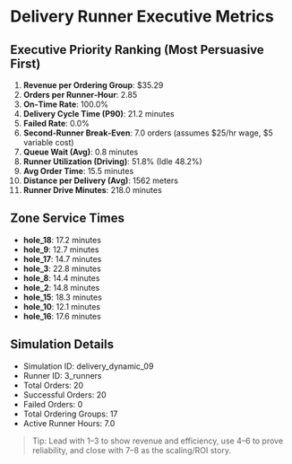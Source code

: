 # Delivery Runner Executive Metrics

## Executive Priority Ranking (Most Persuasive First)
1. **Revenue per Ordering Group**: $35.29
2. **Orders per Runner‑Hour**: 2.85
3. **On‑Time Rate**: 100.0%
4. **Delivery Cycle Time (P90)**: 21.2 minutes
5. **Failed Rate**: 0.0%
6. **Second‑Runner Break‑Even**: 7.0 orders (assumes $25/hr wage, $5 variable cost)
7. **Queue Wait (Avg)**: 0.8 minutes
8. **Runner Utilization (Driving)**: 51.8% (Idle 48.2%)
9. **Avg Order Time**: 15.5 minutes
10. **Distance per Delivery (Avg)**: 1562 meters
11. **Runner Drive Minutes**: 218.0 minutes

## Zone Service Times
- **hole_18**: 17.2 minutes
- **hole_9**: 12.7 minutes
- **hole_17**: 14.7 minutes
- **hole_3**: 22.8 minutes
- **hole_8**: 14.4 minutes
- **hole_2**: 14.8 minutes
- **hole_15**: 18.3 minutes
- **hole_10**: 12.1 minutes
- **hole_16**: 17.6 minutes


## Simulation Details
- Simulation ID: delivery_dynamic_09
- Runner ID: 3_runners
- Total Orders: 20
- Successful Orders: 20
- Failed Orders: 0
- Total Ordering Groups: 17
- Active Runner Hours: 7.0

> Tip: Lead with 1–3 to show revenue and efficiency, use 4–6 to prove reliability, and close with 7–8 as the scaling/ROI story.
